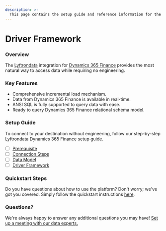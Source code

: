 ```yaml
---
description: >-
  This page contains the setup guide and reference information for the Dynamics 365 Finance source connector.
---
```


# Driver Framework

### Overview

The [Lyftrondata](https://www.lyftrondata.com/) integration for [Dynamics 365 Finance](None) provides the most natural way to access data while requiring no engineering.

### Key Features

* Comprehensive incremental load mechanism.
* Data from Dynamics 365 Finance is available in real-time.&#x20;
* ANSI SQL is fully supported to query data with ease.
* Ready to query Dynamics 365 Finance relational schema model.

### Setup Guide

To connect to your destination without engineering, follow our step-by-step Lyftrondata Dynamics 365 Finance setup guide.

* [ ] [Prerequisite](../prerequisite.md)
* [ ] [Connection Steps](../connection-steps.md)
* [ ] [Data Model](../data-model/erd.md)
* [ ] [Driver Framework](../driver-framework/)

### Quickstart Steps

Do you have questions about how to use the platform? Don't worry; we've got you covered. Simply follow the quickstart instructions [here](../driver-framework/README.md).

### Questions? <a href="#questions" id="questions"></a>

We're always happy to answer any additional questions you may have! [Set up a meeting with our data experts.](https://www.lyftrondata.com/book-a-meeting/)


